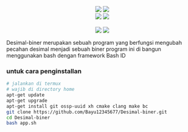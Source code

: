 <p align="center">
  <img src="https://img.shields.io/static/v1?label=Bash+Scripting&color=green&message=+&logo=GNU+Bash&logoColor=white&style=for-the-badge">
  <img src="https://img.shields.io/static/v1?label=Author&color=green&message=Bayu+Rizky+A.M&logo=Acclaim&logoColor=white&style=for-the-badge"><br>
  <img src="https://img.shields.io/github/stars/Bayu12345677/Desimal-biner?logo=github&style=for-the-badge">
  <img src="https://img.shields.io/static/v1?label=Version&color=green&message=0.1&logo=Clockify&logoColor=white&style=for-the-badge"><br><br>
  <img src="https://img.shields.io/static/v1?label=Termux&color=green&message=+&logo=Iterm2&logoColor=white&style=flat">
  <img src="https://img.shields.io/github/forks/Bayu12345677/Desimal-biner?logo=github&style=flat">
</p>

Desimal-biner merupakan sebuah program yang berfungsi mengubah pecahan desimal menjadi sebuah biner
program ini di bangun menggunakan bash dengan framework Bash ID

### untuk cara penginstallan
```bash
# jalankan di termux
# wajib di directory home
apt-get update
apt-get upgrade
apt-get install git ossp-uuid xh cmake clang make bc
git clone https://github.com/Bayu12345677/Desimal-biner.git
cd Desimal-biner
bash app.sh
```

